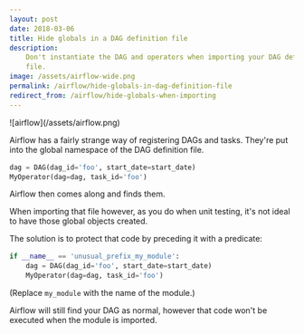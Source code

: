 ```yaml
---
layout: post
date: 2018-03-06
title: Hide globals in a DAG definition file
description:
    Don't instantiate the DAG and operators when importing your DAG definition
    file.
image: /assets/airflow-wide.png
permalink: /airflow/hide-globals-in-dag-definition-file
redirect_from: /airflow/hide-globals-when-importing
---
```

<div class="wide-logos" markdown="1">
![airflow](/assets/airflow.png)
</div>

Airflow has a fairly strange way of registering DAGs and tasks. They're put
into the global namespace of the DAG definition file.

```python
dag = DAG(dag_id='foo', start_date=start_date)
MyOperator(dag=dag, task_id='foo')
```

Airflow then comes along and finds them.

When importing that file however, as you do when unit testing, it's not ideal
to have those global objects created.

The solution is to protect that code by preceding it with a predicate:

```python
if __name__ == 'unusual_prefix_my_module':
    dag = DAG(dag_id='foo', start_date=start_date)
    MyOperator(dag=dag, task_id='foo')
```

(Replace `my_module` with the name of the module.)

Airflow will still find your DAG as normal, however that code won't be executed
when the module is imported.
